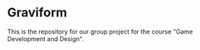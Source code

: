 # Graviform
This is the repository for our group project for the course "Game Development and Design".
